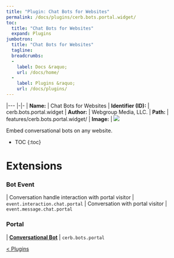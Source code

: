 ```yaml
---
title: "Plugin: Chat Bots for Websites"
permalink: /docs/plugins/cerb.bots.portal.widget/
toc:
  title: "Chat Bots for Websites"
  expand: Plugins
jumbotron:
  title: "Chat Bots for Websites"
  tagline: 
  breadcrumbs:
  -
    label: Docs &raquo;
    url: /docs/home/
  -
    label: Plugins &raquo;
    url: /docs/plugins/
---
```


|---
|-|-
| **Name:** | Chat Bots for Websites
| **Identifier (ID):** | cerb.bots.portal.widget
| **Author:** | Webgroup Media, LLC.
| **Path:** | features/cerb.bots.portal.widget/
| **Image:** | <img src="/assets/images/plugins/cerb.bots.portal.widget.png" class="screenshot">

Embed conversational bots on any website.

* TOC
{:toc}

# Extensions

### Bot Event

| Conversation handle interaction with portal visitor | `event.interaction.chat.portal`
| Conversation with portal visitor | `event.message.chat.portal`


### Portal

| [**Conversational Bot**](/docs/plugins/extensions/cerb.bots.portal/) | `cerb.bots.portal`


<div class="section-nav">
	<div class="left">
		<a href="/docs/plugins/#plugins" class="prev">&lt; Plugins</a>
	</div>
	<div class="right align-right">
	</div>
</div>
<div class="clear"></div>